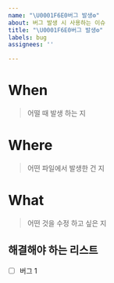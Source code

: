 ```yaml
---
name: "\U0001F6E0️버그 발생⚙️"
about: 버그 발생 시 사용하는 이슈
title: "\U0001F6E0️버그 발생⚙️"
labels: bug
assignees: ''

---
```


# When
> 어떨 때 발생 하는 지
# Where
> 어떤 파일에서 발생한 건 지
# What 
> 어떤 것을 수정 하고 싶은 지
## 해결해야 하는 리스트
- [ ] 버그 1
